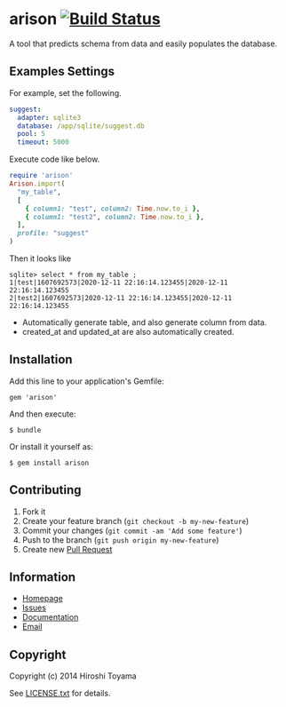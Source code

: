 # arison [![Build Status](https://secure.travis-ci.org/toyama0919/arison.png?branch=master)](http://travis-ci.org/toyama0919/arison)

A tool that predicts schema from data and easily populates the database.

## Examples Settings

For example, set the following.

```yaml
suggest:
  adapter: sqlite3
  database: /app/sqlite/suggest.db
  pool: 5
  timeout: 5000
```

Execute code like below.

```ruby
require 'arison'
Arison.import(
  "my_table",
  [
    { column1: "test", column2: Time.now.to_i },
    { column1: "test2", column2: Time.now.to_i },
  ],
  profile: "suggest"
)
```

Then it looks like

```
sqlite> select * from my_table ;
1|test|1607692573|2020-12-11 22:16:14.123455|2020-12-11 22:16:14.123455
2|test2|1607692573|2020-12-11 22:16:14.123455|2020-12-11 22:16:14.123455
```

* Automatically generate table, and also generate column from data.
* created_at and updated_at are also automatically created.


## Installation

Add this line to your application's Gemfile:

    gem 'arison'

And then execute:

    $ bundle

Or install it yourself as:

    $ gem install arison

## Contributing

1. Fork it
2. Create your feature branch (`git checkout -b my-new-feature`)
3. Commit your changes (`git commit -am 'Add some feature'`)
4. Push to the branch (`git push origin my-new-feature`)
5. Create new [Pull Request](../../pull/new/master)

## Information

* [Homepage](https://github.com/toyama0919/arison)
* [Issues](https://github.com/toyama0919/arison/issues)
* [Documentation](http://rubydoc.info/gems/arison/frames)
* [Email](mailto:toyama0919@gmail.com)

## Copyright

Copyright (c) 2014 Hiroshi Toyama

See [LICENSE.txt](../LICENSE.txt) for details.
